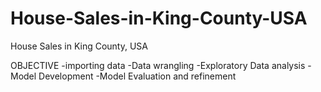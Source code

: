 # House-Sales-in-King-County-USA
House Sales in King County, USA

OBJECTIVE
-importing data
-Data wrangling
-Exploratory Data analysis
-Model Development
-Model Evaluation and refinement 

